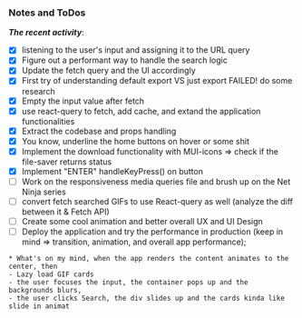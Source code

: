 ### Notes and ToDos

**_The recent activity_**:

- [x] listening to the user's input and assigning it to the URL query
- [x] Figure out a performant way to handle the search logic
- [x] Update the fetch query and the UI accordingly
- [x] First try of understanding default export VS just export FAILED! do some research
- [x] Empty the input value after fetch
- [x] use react-query to fetch, add cache, and extand the application functionalities
- [x] Extract the codebase and props handling
- [x] You know, underline the home buttons on hover or some shit
- [x] Implement the download functionality with MUI-icons => check if the file-saver returns status
- [x] Implement "ENTER" handleKeyPress() on button
- [ ] Work on the responsiveness media queries file and brush up on the Net Ninja series
- [ ] convert fetch searched GIFs to use React-query as well (analyze the diff between it & Fetch API)
- [ ] Create some cool animation and better overall UX and UI Design
- [ ] Deploy the application and try the performance in production
      (keep in mind => transition, animation, and overall app performance);

```
* What's on my mind, when the app renders the content animates to the center, then
- Lazy load GIF cards
- the user focuses the input, the container pops up and the backgrounds blurs,
- the user clicks Search, the div slides up and the cards kinda like slide in animat
```
